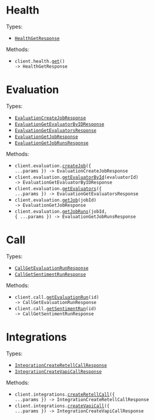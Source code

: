 # Health

Types:

- <code><a href="./src/resources/health.ts">HealthGetResponse</a></code>

Methods:

- <code title="get /health">client.health.<a href="./src/resources/health.ts">get</a>() -> HealthGetResponse</code>

# Evaluation

Types:

- <code><a href="./src/resources/evaluation.ts">EvaluationCreateJobResponse</a></code>
- <code><a href="./src/resources/evaluation.ts">EvaluationGetEvaluatorByIDResponse</a></code>
- <code><a href="./src/resources/evaluation.ts">EvaluationGetEvaluatorsResponse</a></code>
- <code><a href="./src/resources/evaluation.ts">EvaluationGetJobResponse</a></code>
- <code><a href="./src/resources/evaluation.ts">EvaluationGetJobRunsResponse</a></code>

Methods:

- <code title="post /v1/evaluation/job">client.evaluation.<a href="./src/resources/evaluation.ts">createJob</a>({ ...params }) -> EvaluationCreateJobResponse</code>
- <code title="get /v1/evaluation/evaluators/{evaluatorId}">client.evaluation.<a href="./src/resources/evaluation.ts">getEvaluatorById</a>(evaluatorId) -> EvaluationGetEvaluatorByIDResponse</code>
- <code title="get /v1/evaluation/evaluators">client.evaluation.<a href="./src/resources/evaluation.ts">getEvaluators</a>({ ...params }) -> EvaluationGetEvaluatorsResponse</code>
- <code title="get /v1/evaluation/job/{jobId}">client.evaluation.<a href="./src/resources/evaluation.ts">getJob</a>(jobId) -> EvaluationGetJobResponse</code>
- <code title="get /v1/evaluation/job/{jobId}/runs">client.evaluation.<a href="./src/resources/evaluation.ts">getJobRuns</a>(jobId, { ...params }) -> EvaluationGetJobRunsResponse</code>

# Call

Types:

- <code><a href="./src/resources/call.ts">CallGetEvaluationRunResponse</a></code>
- <code><a href="./src/resources/call.ts">CallGetSentimentRunResponse</a></code>

Methods:

- <code title="get /v1/call/{id}/evaluation-run">client.call.<a href="./src/resources/call.ts">getEvaluationRun</a>(id) -> CallGetEvaluationRunResponse</code>
- <code title="get /v1/call/{id}/sentiment-run">client.call.<a href="./src/resources/call.ts">getSentimentRun</a>(id) -> CallGetSentimentRunResponse</code>

# Integrations

Types:

- <code><a href="./src/resources/integrations.ts">IntegrationCreateRetellCallResponse</a></code>
- <code><a href="./src/resources/integrations.ts">IntegrationCreateVapiCallResponse</a></code>

Methods:

- <code title="post /v1/retell/call">client.integrations.<a href="./src/resources/integrations.ts">createRetellCall</a>({ ...params }) -> IntegrationCreateRetellCallResponse</code>
- <code title="post /v1/vapi/call">client.integrations.<a href="./src/resources/integrations.ts">createVapiCall</a>({ ...params }) -> IntegrationCreateVapiCallResponse</code>

